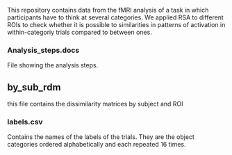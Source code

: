 This repository contains data from the fMRI analysis of a task in 
which participants have to think at several categories. We applied RSA to different 
ROIs to check whether it is possible to similarities in patterns of activation in within-categoriy trials compared to between ones. 

### Analysis_steps.docs
File showing the analysis steps. 

## by_sub_rdm
this file contains the dissimilarity matrices by subject and ROI

### labels.csv
Contains the names of the labels of the trials. They are the object categories ordered alphabetically and each repeated 16 times. 

